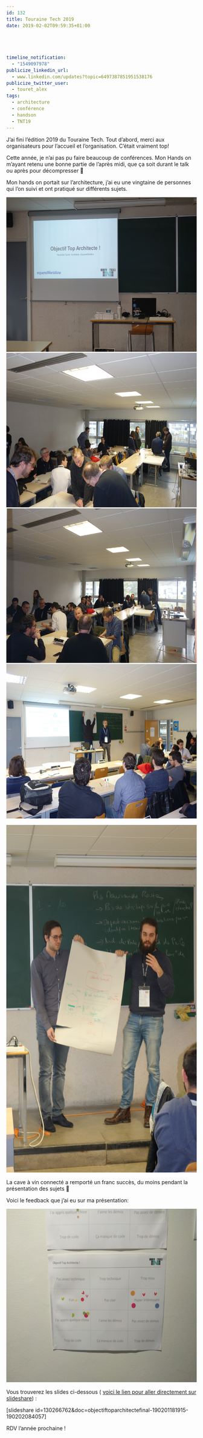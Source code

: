 ```yaml
---
id: 132
title: Touraine Tech 2019
date: 2019-02-02T09:59:35+01:00




timeline_notification:
  - "1549097978"
publicize_linkedin_url:
  - www.linkedin.com/updates?topic=6497387851951538176
publicize_twitter_user:
  - touret_alex
tags:
  - architecture
  - conférence
  - handson
  - TNT19
---
```

J&rsquo;ai fini l&rsquo;édition 2019 du Touraine Tech. Tout d&rsquo;abord, merci aux organisateurs pour l&rsquo;accueil et l&rsquo;organisation. C&rsquo;était vraiment top!

Cette année, je n&rsquo;ai pas pu faire beaucoup de conférences. Mon Hands on m&rsquo;ayant retenu une bonne partie de l&rsquo;après midi, que ça soit durant le talk ou après pour décompresser 🙂

Mon hands on portait sur l&rsquo;architecture, j&rsquo;ai eu une vingtaine de personnes qui l&rsquo;on suivi et ont pratiqué sur différents sujets.

<img loading="lazy" class="aligncenter wp-image-145 size-large" src="/assets/images/2019/02/dsc03972.jpg?w=612" alt="" width="612" height="408" /><img loading="lazy" class="aligncenter wp-image-144 size-large" src="/assets/images/2019/02/dsc03973.jpg?w=612" alt="" width="612" height="408" /><img loading="lazy" class="aligncenter wp-image-143 size-large" src="/assets/images/2019/02/dsc03974.jpg?w=612" alt="" width="612" height="408" /><img loading="lazy" class="aligncenter wp-image-142 size-large" src="/assets/images/2019/02/dsc03975.jpg?w=612" alt="" width="612" height="408" /> 

<img loading="lazy" class="aligncenter wp-image-148 size-large" src="/assets/images/2019/02/dsc03976.jpg?w=612" alt="" width="612" height="918" /> 

La cave à vin connecté a remporté un franc succès, du moins pendant la présentation des sujets 🙂

Voici le feedback que j&rsquo;ai eu sur ma présentation:

<img loading="lazy" class="aligncenter wp-image-137 size-large" src="/assets/images/2019/02/img_20190201_174057.jpg?w=612" alt="" width="612" height="458" /> 

Vous trouverez les slides ci-dessous ( [voici le lien pour aller directement sur slideshare](https://www.slideshare.net/AlexandreTouret1/objectiftoparchitectefinal-190201181915)) :

[slideshare id=130266762&doc=objectiftoparchitectefinal-190201181915-190202084057]

RDV l&rsquo;année prochaine !